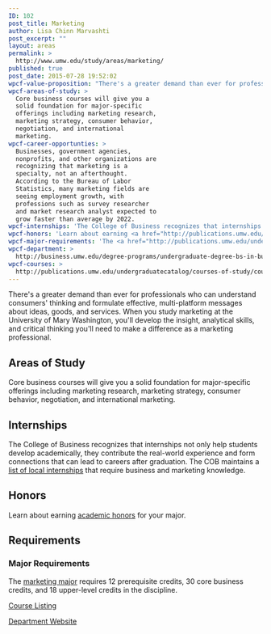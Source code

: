 ```yaml
---
ID: 102
post_title: Marketing
author: Lisa Chinn Marvashti
post_excerpt: ""
layout: areas
permalink: >
  http://www.umw.edu/study/areas/marketing/
published: true
post_date: 2015-07-28 19:52:02
wpcf-value-proposition: "There's a greater demand than ever for professionals who can understand consumers' thinking and formulate effective, multi-platform messages about ideas, goods, and services. When you study marketing at the University of Mary Washington, you'll develop the insight, analytical skills, and critical thinking you'll need to make a difference as a marketing professional."
wpcf-areas-of-study: >
  Core business courses will give you a
  solid foundation for major-specific
  offerings including marketing research,
  marketing strategy, consumer behavior,
  negotiation, and international
  marketing.
wpcf-career-opportunties: >
  Businesses, government agencies,
  nonprofits, and other organizations are
  recognizing that marketing is a
  specialty, not an afterthought.
  According to the Bureau of Labor
  Statistics, many marketing fields are
  seeing employment growth, with
  professions such as survey researcher
  and market research analyst expected to
  grow faster than average by 2022.
wpcf-internships: 'The College of Business recognizes that internships not only help students develop academically, they contribute the real-world experience and form connections that can lead to careers after graduation. The COB maintains a <a href="http://business.umw.edu/current-students/student-opportunities/available-internships/">list of local internships</a> that require business and marketing knowledge.'
wpcf-honors: 'Learn about earning <a href="http://publications.umw.edu/undergraduatecatalog/academic_policies/honors/">academic honors</a> for your major.'
wpcf-major-requirements: 'The <a href="http://publications.umw.edu/undergraduatecatalog/courses-of-study/majors/marketing-major/">marketing major</a> requires 12 prerequisite credits, 30 core business credits, and 18 upper-level credits in the discipline.'
wpcf-department: >
  http://business.umw.edu/degree-programs/undergraduate-degree-bs-in-business-administration/marketing-major/
wpcf-courses: >
  http://publications.umw.edu/undergraduatecatalog/courses-of-study/course-descriptions/marketing/
---
```


<!-- Types Custom Fields: -->

<!-- value-proposition -->
There's a greater demand than ever for professionals who can understand consumers' thinking and formulate effective, multi-platform messages about ideas, goods, and services. When you study marketing at the University of Mary Washington, you'll develop the insight, analytical skills, and critical thinking you'll need to make a difference as a marketing professional.
<!-- End value-proposition -->

<!-- areas-of-study -->
<h2>Areas of Study</h2>Core business courses will give you a solid foundation for major-specific offerings including marketing research, marketing strategy, consumer behavior, negotiation, and international marketing.
<!-- End areas-of-study -->

<!-- internships -->
<h2>Internships</h2>The College of Business recognizes that internships not only help students develop academically, they contribute the real-world experience and form connections that can lead to careers after graduation. The COB maintains a <a href="http://business.umw.edu/current-students/student-opportunities/available-internships/">list of local internships</a> that require business and marketing knowledge.
<!-- End internships -->

<!-- honors -->
<h2>Honors</h2>Learn about earning <a href="http://publications.umw.edu/undergraduatecatalog/academic_policies/honors/">academic honors</a> for your major.
<!-- End honors -->

<!-- requirements -->
<h2>Requirements</h2>
<!-- major-requirements -->
<h3>Major Requirements</h3>The <a href="http://publications.umw.edu/undergraduatecatalog/courses-of-study/majors/marketing-major/">marketing major</a> requires 12 prerequisite credits, 30 core business credits, and 18 upper-level credits in the discipline.
<!-- End major-requirements -->

<!-- End requirements -->

<!-- courses -->
<a href="http://publications.umw.edu/undergraduatecatalog/courses-of-study/course-descriptions/marketing/" class="button">Course Listing</a>
<!-- End courses -->

<!-- department -->
<a href="http://business.umw.edu/degree-programs/undergraduate-degree-bs-in-business-administration/marketing-major/" class="button">Department Website</a>
<!-- End department -->

<!-- End Types Custom Fields -->